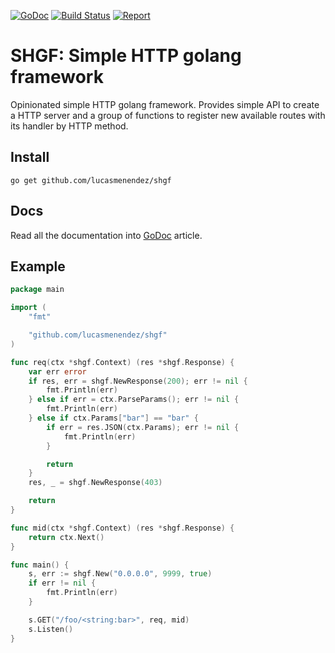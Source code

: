 [![GoDoc](https://godoc.org/github.com/lucasmenendez/shgf?status.svg)](https://godoc.org/github.com/lucasmenendez/shgf)
[![Build Status](https://travis-ci.org/lucasmenendez/shgf.svg?branch=master)](https://travis-ci.org/lucasmenendez/shgf)
[![Report](https://goreportcard.com/badge/github.com/lucasmenendez/shgf)](https://goreportcard.com/report/github.com/lucasmenendez/shgf)

# SHGF: Simple HTTP golang framework
Opinionated simple HTTP golang framework. Provides simple API to create a HTTP server and a group of functions to register new available routes with its handler by HTTP method.

## Install

```
go get github.com/lucasmenendez/shgf	
```

## Docs
Read all the documentation into [GoDoc](https://godoc.org/github.com/lucasmenendez/shgf) article.

## Example

```go
package main

import (
	"fmt"

	"github.com/lucasmenendez/shgf"
)

func req(ctx *shgf.Context) (res *shgf.Response) {
	var err error
	if res, err = shgf.NewResponse(200); err != nil {
		fmt.Println(err)
	} else if err = ctx.ParseParams(); err != nil {
		fmt.Println(err)
	} else if ctx.Params["bar"] == "bar" {
		if err = res.JSON(ctx.Params); err != nil {
			fmt.Println(err)
		}

		return
	}
	res, _ = shgf.NewResponse(403)

	return
}

func mid(ctx *shgf.Context) (res *shgf.Response) {
	return ctx.Next()
}

func main() {
	s, err := shgf.New("0.0.0.0", 9999, true)
	if err != nil {
		fmt.Println(err)
	}

	s.GET("/foo/<string:bar>", req, mid)
	s.Listen()
}
```
